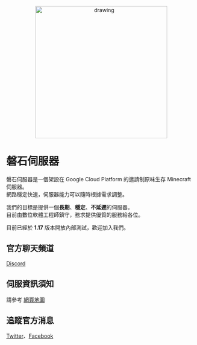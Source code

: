 <p align="center">
<img src="https://raw.githubusercontent.com/rock-mc/rock-mc.github.io/master/images/logo.png" alt="drawing" width="350" style="vertical-align:middle"/>
</p>

# 磐石伺服器
磐石伺服器是一個架設在 Google Cloud Platform 的邀請制原味生存 Minecraft 伺服器。  
網路穩定快速，伺服器能力可以隨時根據需求調整。  

我們的目標是提供一個**長期**、**穩定**、**不延遲**的伺服器。  
目前由數位軟體工程師鎮守，務求提供優質的服務給各位。  

目前已經於 **1.17** 版本開放內部測試，歡迎加入我們。  



## 官方聊天頻道  
[Discord](https://discord.gg/nnRT2QBqRN)  

## 伺服資訊須知
請參考 [網頁地圖](https://rock-mc.github.io/sitemap/)

## 追蹤官方消息  
[Twitter](https://twitter.com/rock_mc_server)、[Facebook](https://www.facebook.com/rock.mc.server)
